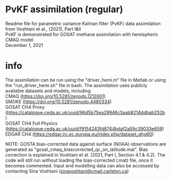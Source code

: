 # PvKF assimilation (regular)

Readme file for parametric variance Kalman filter (PvKF) data assimilation from Voshtani et al., (2021), Part I&II  <br />
PvKF is demonstrated for GOSAT methane assimilation with hemispheric CMAQ model <br />
December 1, 2021 <br />

# info 

The assimilation can be run using the "driver_hemi.m" file in Matlab or using the "run_driver_hemi.sh" file in bash.
The assimilation uses publicly available datasets and models, including <br />
CMAQ (https://doi.org/10.5281/zenodo.1212601)<br />
SMOKE (https://doi.org/10.5281/zenodo.4480334)<br />
GOSAT CH4 Proxy (https://catalogue.ceda.ac.uk/uuid/96d5b75ea29946c5aab8214ddbab252b)<br />
GOSAT CH4 Full Physics (https://catalogue.ceda.ac.uk/uuid/f9154243fd8744bdaf2a59c39033e659)<br />
EDGAR CH4 (https://edgar.jrc.ec.europa.eu/index.php/dataset_ghg60)


NOTE: GOSTA bias-corrected data against surface (NOAA) observations are generated as "gosat_cmaq_biascorrected_qc_on_latitude.mat". Bias correction is explained in Voshtani et al. (2021, Part I, Section 4.1 & 4.2). The code will still run without loading the bias-corrected (.mat) file, once it becomes commented. Input and modelling data can also be accessed by contacting Sina Voshtani (sinavoshtani@cmail.carleton.ca)

